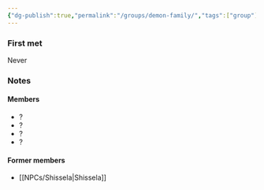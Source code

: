 ```yaml
---
{"dg-publish":true,"permalink":"/groups/demon-family/","tags":["group"],"noteIcon":"group","created":"2024-01-06T01:03:22.295+01:00","updated":"2024-01-06T10:51:46.723+01:00"}
---
```


### First met
Never
### Notes
#### Members
- ?
- ?
- ?
- ?
#### Former members
- [[NPCs/Shissela\|Shissela]]